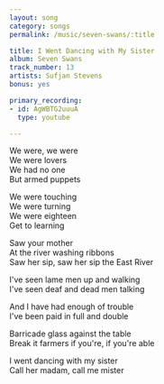 ```yaml
---
layout: song
category: songs
permalink: /music/seven-swans/:title

title: I Went Dancing with My Sister
album: Seven Swans
track_number: 13
artists: Sufjan Stevens
bonus: yes

primary_recording: 
- id: AgWBTG2uuuA
  type: youtube

---
```


We were, we were <br>
We were lovers <br>
We had no one <br>
But armed puppets

We were touching <br>
We were turning <br>
We were eighteen <br>
Get to learning

Saw your mother <br>
At the river washing ribbons <br>
Saw her sip, saw her sip the East River

I've seen lame men up and walking <br>
I've seen deaf and dead men talking

And I have had enough of trouble <br>
I've been paid in full and double

Barricade glass against the table <br>
Break it farmers if you're, if you're able

I went dancing with my sister <br>
Call her madam, call me mister